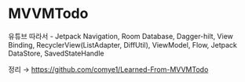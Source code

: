 # MVVMTodo
유튜브 따라서 - Jetpack Navigation, Room Database, Dagger-hilt, View Binding, RecyclerView(ListAdapter, DiffUtil), ViewModel, Flow, Jetpack DataStore, SavedStateHandle

정리 →
https://github.com/comye1/Learned-From-MVVMTodo
